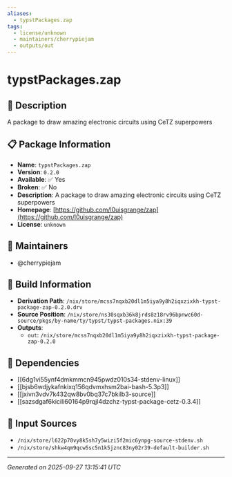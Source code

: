 ```yaml
---
aliases:
  - typstPackages.zap
tags:
  - license/unknown
  - maintainers/cherrypiejam
  - outputs/out
---
```


# typstPackages.zap

## 📝 Description

A package to draw amazing electronic circuits using CeTZ superpowers

## 📋 Package Information

- **Name**: `typstPackages.zap`
- **Version**: `0.2.0`
- **Available**: ✅ Yes
- **Broken**: ✅ No
- **Description**: A package to draw amazing electronic circuits using CeTZ superpowers
- **Homepage**: [https://github.com/l0uisgrange/zap](https://github.com/l0uisgrange/zap)
- **License**: `unknown`
## 👥 Maintainers

- @cherrypiejam


## 🔧 Build Information

- **Derivation Path**: `/nix/store/mcss7nqxb20dl1m5iya9y8h2iqxzixkh-typst-package-zap-0.2.0.drv`
- **Source Position**: `/nix/store/ns30sqxb36k8jrds8z18rv96bpnwc60d-source/pkgs/by-name/ty/typst/typst-packages.nix:39`
- **Outputs**:
  - `out`:  `/nix/store/mcss7nqxb20dl1m5iya9y8h2iqxzixkh-typst-package-zap-0.2.0`

## 🔗 Dependencies

- [[6dg1vi55ynf4dmkmmcn945pwdz010s34-stdenv-linux]]
- [[bjsb6wdjykafnkixq156qdvmxhsm2bai-bash-5.3p3]]
- [[jxivn3vdv7k432qw8bv0bq37c7bkilb3-source]]
- [[sazsdgaf6kicili60164p9rqjl4dzchz-typst-package-cetz-0.3.4]]

## 📁 Input Sources

- `/nix/store/l622p70vy8k5sh7y5wizi5f2mic6ynpg-source-stdenv.sh`
- `/nix/store/shkw4qm9qcw5sc5n1k5jznc83ny02r39-default-builder.sh`

---
*Generated on 2025-09-27 13:15:41 UTC*
